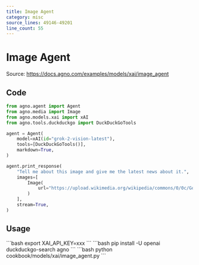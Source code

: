 ```yaml
---
title: Image Agent
category: misc
source_lines: 49146-49201
line_count: 55
---
```


# Image Agent
Source: https://docs.agno.com/examples/models/xai/image_agent



## Code

```python cookbook/models/xai/image_agent.py
from agno.agent import Agent
from agno.media import Image
from agno.models.xai import xAI
from agno.tools.duckduckgo import DuckDuckGoTools

agent = Agent(
    model=xAI(id="grok-2-vision-latest"),
    tools=[DuckDuckGoTools()],
    markdown=True,
)

agent.print_response(
    "Tell me about this image and give me the latest news about it.",
    images=[
        Image(
            url="https://upload.wikimedia.org/wikipedia/commons/0/0c/GoldenGateBridge-001.jpg"
        )
    ],
    stream=True,
)
```

## Usage

<Steps>
  <Snippet file="create-venv-step.mdx" />

  <Step title="Set your API key">
    ```bash
    export XAI_API_KEY=xxx
    ```
  </Step>

  <Step title="Install libraries">
    ```bash
    pip install -U openai duckduckgo-search agno
    ```
  </Step>

  <Step title="Run Agent">
    ```bash
    python cookbook/models/xai/image_agent.py
    ```
  </Step>
</Steps>


